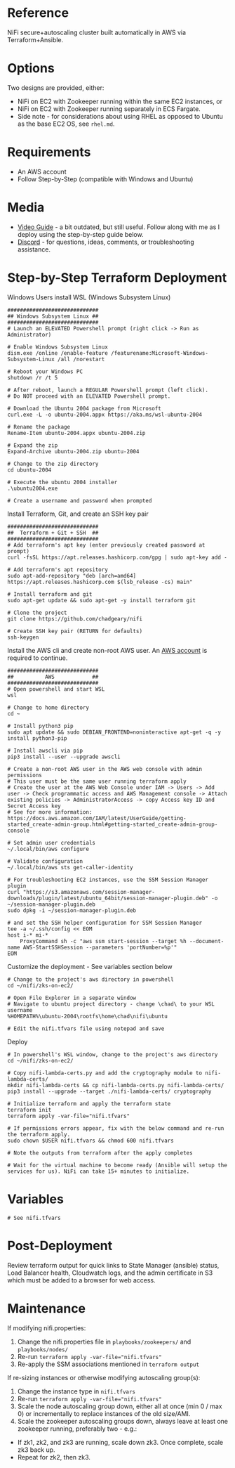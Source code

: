 # Reference
NiFi secure+autoscaling cluster built automatically in AWS via Terraform+Ansible.

# Options
Two designs are provided, either:
- NiFi on EC2 with Zookeeper running within the same EC2 instances, or
- NiFi on EC2 with Zookeeper running separately in ECS Fargate.
- Side note - for considerations about using RHEL as opposed to Ubuntu as the base EC2 OS, see `rhel.md`.

# Requirements
- An AWS account
- Follow Step-by-Step (compatible with Windows and Ubuntu)

# Media 
- [Video Guide](https://youtu.be/7idB-OuDOd0) - a bit outdated, but still useful. Follow along with me as I deploy using the step-by-step guide below.
- [Discord](https://discord.gg/G6W4UDJEZ3) - for questions, ideas, comments, or troubleshooting assistance.

# Step-by-Step Terraform Deployment 
Windows Users install WSL (Windows Subsystem Linux)
```
#############################
## Windows Subsystem Linux ##
#############################
# Launch an ELEVATED Powershell prompt (right click -> Run as Administrator)

# Enable Windows Subsystem Linux
dism.exe /online /enable-feature /featurename:Microsoft-Windows-Subsystem-Linux /all /norestart

# Reboot your Windows PC
shutdown /r /t 5

# After reboot, launch a REGULAR Powershell prompt (left click).
# Do NOT proceed with an ELEVATED Powershell prompt.

# Download the Ubuntu 2004 package from Microsoft
curl.exe -L -o ubuntu-2004.appx https://aka.ms/wsl-ubuntu-2004
 
# Rename the package
Rename-Item ubuntu-2004.appx ubuntu-2004.zip
 
# Expand the zip
Expand-Archive ubuntu-2004.zip ubuntu-2004
 
# Change to the zip directory
cd ubuntu-2004
 
# Execute the ubuntu 2004 installer
.\ubuntu2004.exe
 
# Create a username and password when prompted
```
Install Terraform, Git, and create an SSH key pair
```
#############################
##  Terraform + Git + SSH  ##
#############################
# Add terraform's apt key (enter previously created password at prompt)
curl -fsSL https://apt.releases.hashicorp.com/gpg | sudo apt-key add -
 
# Add terraform's apt repository
sudo apt-add-repository "deb [arch=amd64] https://apt.releases.hashicorp.com $(lsb_release -cs) main"
 
# Install terraform and git
sudo apt-get update && sudo apt-get -y install terraform git
 
# Clone the project
git clone https://github.com/chadgeary/nifi

# Create SSH key pair (RETURN for defaults)
ssh-keygen
```

Install the AWS cli and create non-root AWS user. An [AWS account](https://portal.aws.amazon.com/billing/signup) is required to continue.
```
#############################
##          AWS            ##
#############################
# Open powershell and start WSL
wsl

# Change to home directory
cd ~

# Install python3 pip
sudo apt update && sudo DEBIAN_FRONTEND=noninteractive apt-get -q -y install python3-pip

# Install awscli via pip
pip3 install --user --upgrade awscli

# Create a non-root AWS user in the AWS web console with admin permissions
# This user must be the same user running terraform apply
# Create the user at the AWS Web Console under IAM -> Users -> Add user -> Check programmatic access and AWS Management console -> Attach existing policies -> AdministratorAccess -> copy Access key ID and Secret Access key
# See for more information: https://docs.aws.amazon.com/IAM/latest/UserGuide/getting-started_create-admin-group.html#getting-started_create-admin-group-console

# Set admin user credentials
~/.local/bin/aws configure

# Validate configuration
~/.local/bin/aws sts get-caller-identity 

# For troubleshooting EC2 instances, use the SSM Session Manager plugin
curl "https://s3.amazonaws.com/session-manager-downloads/plugin/latest/ubuntu_64bit/session-manager-plugin.deb" -o ~/session-manager-plugin.deb
sudo dpkg -i ~/session-manager-plugin.deb

# and set the SSH helper configuration for SSM Session Manager
tee -a ~/.ssh/config << EOM
host i-* mi-*
    ProxyCommand sh -c "aws ssm start-session --target %h --document-name AWS-StartSSHSession --parameters 'portNumber=%p'"
EOM
```

Customize the deployment - See variables section below
```
# Change to the project's aws directory in powershell
cd ~/nifi/zks-on-ec2/

# Open File Explorer in a separate window
# Navigate to ubuntu project directory - change \chad\ to your WSL username
%HOMEPATH%\ubuntu-2004\rootfs\home\chad\nifi\ubuntu

# Edit the nifi.tfvars file using notepad and save
```

Deploy
```
# In powershell's WSL window, change to the project's aws directory
cd ~/nifi/zks-on-ec2/

# Copy nifi-lambda-certs.py and add the cryptography module to nifi-lambda-certs/
mkdir nifi-lambda-certs && cp nifi-lambda-certs.py nifi-lambda-certs/
pip3 install --upgrade --target ./nifi-lambda-certs/ cryptography

# Initialize terraform and apply the terraform state
terraform init
terraform apply -var-file="nifi.tfvars"

# If permissions errors appear, fix with the below command and re-run the terraform apply.
sudo chown $USER nifi.tfvars && chmod 600 nifi.tfvars

# Note the outputs from terraform after the apply completes

# Wait for the virtual machine to become ready (Ansible will setup the services for us). NiFi can take 15+ minutes to initialize.
```

# Variables
```
# See nifi.tfvars
```

# Post-Deployment
Review terraform output for quick links to State Manager (ansible) status, Load Balancer health, Cloudwatch logs, and the admin certificate in S3 which must be added to a browser for web access.

# Maintenance
If modifying nifi.properties:
1. Change the nifi.properties file in `playbooks/zookeepers/` and `playbooks/nodes/`
2. Re-run `terraform apply -var-file="nifi.tfvars"`
3. Re-apply the SSM associations mentioned in `terraform output`

If re-sizing instances or otherwise modifying autoscaling group(s):
1. Change the instance type in `nifi.tfvars`
2. Re-run `terraform apply -var-file="nifi.tfvars"`
3. Scale the node autoscaling group down, either all at once (min 0 / max 0) or incrementally to replace instances of the old size/AMI.
4. Scale the zookeeper autoscaling groups down, always leave at least one zookeeper running, preferably two - e.g.:
  - If zk1, zk2, and zk3 are running, scale down zk3. Once complete, scale zk3 back up.
  - Repeat for zk2, then zk3.
